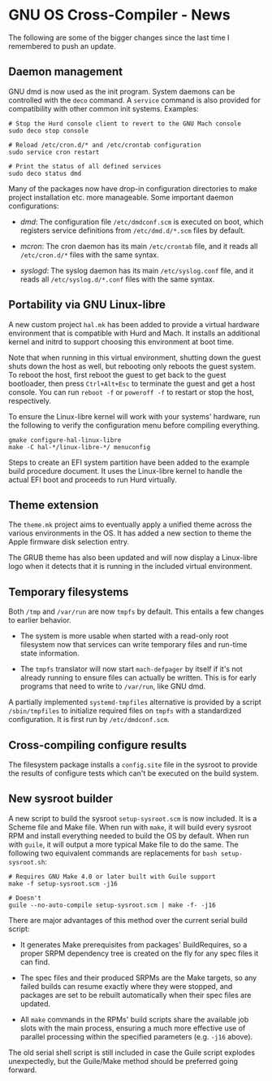 # GNU OS Cross-Compiler - News

The following are some of the bigger changes since the last time I remembered
to push an update.

## Daemon management

GNU dmd is now used as the init program.  System daemons can be controlled with
the `deco` command.  A `service` command is also provided for compatibility
with other common init systems.  Examples:

    # Stop the Hurd console client to revert to the GNU Mach console
    sudo deco stop console

    # Reload /etc/cron.d/* and /etc/crontab configuration
    sudo service cron restart

    # Print the status of all defined services
    sudo deco status dmd

Many of the packages now have drop-in configuration directories to make project
installation etc. more manageable.  Some important daemon configurations:

  * *dmd*: The configuration file `/etc/dmdconf.scm` is executed on boot, which
    registers service definitions from `/etc/dmd.d/*.scm` files by default.

  * *mcron*: The cron daemon has its main `/etc/crontab` file, and it reads all
    `/etc/cron.d/*` files with the same syntax.

  * *syslogd*: The syslog daemon has its main `/etc/syslog.conf` file, and it
    reads all `/etc/syslog.d/*.conf` files with the same syntax.


## Portability via GNU Linux-libre

A new custom project `hal.mk` has been added to provide a virtual hardware
environment that is compatible with Hurd and Mach.  It installs an additional
kernel and initrd to support choosing this environment at boot time.

Note that when running in this virtual environment, shutting down the guest
shuts down the host as well, but rebooting only reboots the guest system.  To
reboot the host, first reboot the guest to get back to the guest bootloader,
then press `Ctrl+Alt+Esc` to terminate the guest and get a host console.  You
can run `reboot -f` or `poweroff -f` to restart or stop the host, respectively.

To ensure the Linux-libre kernel will work with your systems' hardware, run the
following to verify the configuration menu before compiling everything.

    gmake configure-hal-linux-libre
    make -C hal-*/linux-libre-*/ menuconfig

Steps to create an EFI system partition have been added to the example build
procedure document.  It uses the Linux-libre kernel to handle the actual EFI
boot and proceeds to run Hurd virtually.


## Theme extension

The `theme.mk` project aims to eventually apply a unified theme across the
various environments in the OS.  It has added a new section to theme the Apple
firmware disk selection entry.

The GRUB theme has also been updated and will now display a Linux-libre logo
when it detects that it is running in the included virtual environment.


## Temporary filesystems

Both `/tmp` and `/var/run` are now `tmpfs` by default.  This entails a few
changes to earlier behavior.

  * The system is more usable when started with a read-only root filesystem now
    that services can write temporary files and run-time state information.

  * The `tmpfs` translator will now start `mach-defpager` by itself if it's not
    already running to ensure files can actually be written.  This is for early
    programs that need to write to `/var/run`, like GNU dmd.

A partially implemented `systemd-tmpfiles` alternative is provided by a script
`/sbin/tmpfiles` to initialize required files on `tmpfs` with a standardized
configuration.  It is first run by `/etc/dmdconf.scm`.


## Cross-compiling configure results

The filesystem package installs a `config.site` file in the sysroot to provide
the results of configure tests which can't be executed on the build system.


## New sysroot builder

A new script to build the sysroot `setup-sysroot.scm` is now included.  It is a
Scheme file and Make file.  When run with `make`, it will build every sysroot
RPM and install everything needed to build the OS by default.  When run with
`guile`, it will output a more typical Make file to do the same.  The following
two equivalent commands are replacements for `bash setup-sysroot.sh`:

    # Requires GNU Make 4.0 or later built with Guile support
    make -f setup-sysroot.scm -j16

    # Doesn't
    guile --no-auto-compile setup-sysroot.scm | make -f- -j16

There are major advantages of this method over the current serial build script:

  * It generates Make prerequisites from packages' BuildRequires, so a proper
    SRPM dependency tree is created on the fly for any spec files it can find.

  * The spec files and their produced SRPMs are the Make targets, so any failed
    builds can resume exactly where they were stopped, and packages are set to
    be rebuilt automatically when their spec files are updated.

  * All `make` commands in the RPMs' build scripts share the available job
    slots with the main process, ensuring a much more effective use of parallel
    processing within the specified parameters (e.g. `-j16` above).

The old serial shell script is still included in case the Guile script explodes
unexpectedly, but the Guile/Make method should be preferred going forward.
